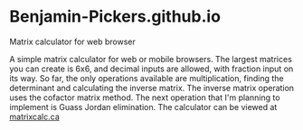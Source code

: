 # Benjamin-Pickers.github.io
Matrix calculator for web browser

A simple matrix calculator for web or mobile browsers. The largest matrices you can create is 6x6, and decimal
inputs are allowed, with fraction input on its way. So far, the only operations available are multiplication, finding
the determinant and calculating the inverse matrix. The inverse matrix operation uses the cofactor matrix method. The next
operation that I'm planning to implement is Guass Jordan elimination. The calculator can be viewed at [matrixcalc.ca](https://matrixcalc.ca/)

